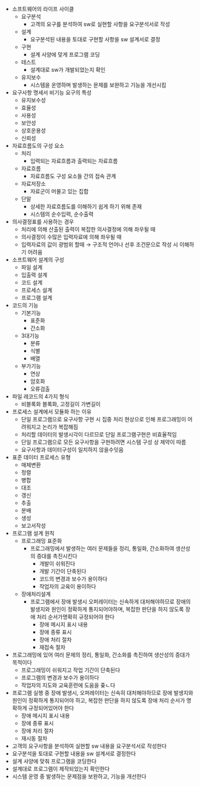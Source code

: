 - 소프트웨어의 라이프 사이클
	- 요구분석
		- 고객의 요구를 분석하여 sw로 실현할 사항을 요구분석서로 작성
	- 설계
		- 요구분석된 내용을 토대로 구현할 사항을 sw 설계서로 결정
	- 구현
		- 설계 사양에 맞게 프로그램 코딩
	- 테스트
		- 설계대로 sw가 개발되었는지 확인
	- 유지보수
		- 시스템을 운영하며 발생하는 문제를 보완하고 기능을 개선시킴
- 요구사항 명세서 비기능 요구의 특성
	- 유지보수성
	- 효율성
	- 사용성
	- 보안성
	- 상호운용성
	- 신뢰성
- 자료흐름도의 구성 요소
	- 처리
		- 입력되는 자료흐름과 출력되는 자료흐름
	- 자료흐름
		- 자료흐름도 구성 요소들 간의 접속 관계
	- 자료저장소
		- 자료군이 머물고 있는 집합
	- 단말
		- 상세한 자료흐름도를 이해하기 쉽게 하기 위해 존재
		- 시스템의 순수입력, 순수출력
- 의사결정표를 사용하는 경우
	- 처리에 의해 산출된 출력이 복잡한 의사결정에 의해 좌우될 때
	- 의사결정이 수많은 입력자료에 의해 좌우될 때
	- 입력자료의 값이 광범위 할때 → 구조적 언어나 선후 조건문으로 작성 시 이해하기 어려움
- 소프트웨어 설계의 구성
	- 파일 설계
	- 입출력 설계
	- 코드 설계
	- 프로세스 설계
	- 프로그램 설계
- 코드의 기능
	- 기본기능
		- 표준화
		- 간소화
	- 3대기능
		- 분류
		- 식별
		- 배열
	- 부가기능
		- 연상
		- 암호화
		- 오류검출
- 파일 레코드의 4가지 형식
	- 비블록화 블록화, 고정길이 가변길이
- 프로세스 설계에서 모듈화 하는 이유
	- 단일 프로그램으로 요구사항 구현 시 집중 처리 현상으로 인해 프로그래밍이 어려워지고 논리가 복잡해짐
	- 처리할 데이터의 발생시각이 다르므로 단일 프로그램구현은 비효율적임
	- 단일 프로그램으로 모든 요구사항을 구현하려면 시스템 구성 상 제약이 따름
	- 요구사항과 데이터구성이 일치하지 않을수잇음
- 표준 데이터 프로세스 유형
	- 매체변환
	- 정렬
	- 병합
	- 대조
	- 갱신
	- 추출
	- 분배
	- 생성
	- 보고서작성
- 프로그램 설계 원칙
	- 프로그래밍 표준화
		- 프로그래밍에서 발생하는 여러 문제들을 정리, 통일화, 간소화하여 생산성의 증대를 촉진시킨다
			- 개발이 쉬워진다
			- 개발 기간이 단축된다
			- 코드의 변경과 보수가 용이하다
			- 작업자의 교육이 용이하다
	- 장애처리설계
		- 프로그램에서 장애 발생시 오퍼레이터는 신속하게 대처해야하므로 장애의 발생지와 원인이 정확하게 통지되어야하며, 복잡한 판단을 하지 않도록 장애 처리 순서가명확히 규정되어야 한다
			- 장애 메시지 표시 내용
			- 장애 종류 표시
			- 장애 처리 절차
			- 재접속 절차
- 프로그래밍에 있어 여러 문제의 정리, 통일화, 간소화를 촉진하여 생산성의 증대가 목적이다
	- 프로그래밍이 쉬워지고 작업 기간이 단축된다
	- 프로그램의 변경과 보수가 용이하다
	- 작업자의 지도와 교육훈련에 도움을 줒ㄴ다
- 프로그램 실행 중 장애 발생시, 오퍼레이터는 신속히 대처해야하므로 장애 발생지와 원인이 정확하게 통지되어야 하고, 복잡한 판단을 하지 않도록 장애 처리 순서가 명확하게 규정되어있어야 한다
	- 장애 메시지 표시 내용
	- 장애 종류 표시
	- 장애 처리 절차
	- 재시동 절차
- 고객의 요구사항을 분석하여 실현할 sw 내용을 요구분석서로 작성한다
- 요구분석을 토대로 구현할 내용을 sw 설계서로 결정한다
- 설계 사양에 맞춰 프로그램을 코딩한다
- 설계대로 프로그램이 제작되었는지 확인한다
- 시스템 운영 중 발생하는 문제점을 보완하고, 기능을 개선한다